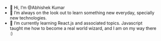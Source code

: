 - 👋 Hi, I’m @Abhishek Kumar
- 👀 I’m always on the look out to learn something new everyday, specially new technologies.
- 🌱 I’m currently learning React.js and associated topics.
Javascript taught me how to become a real world wizard, and I am on my way there :)
